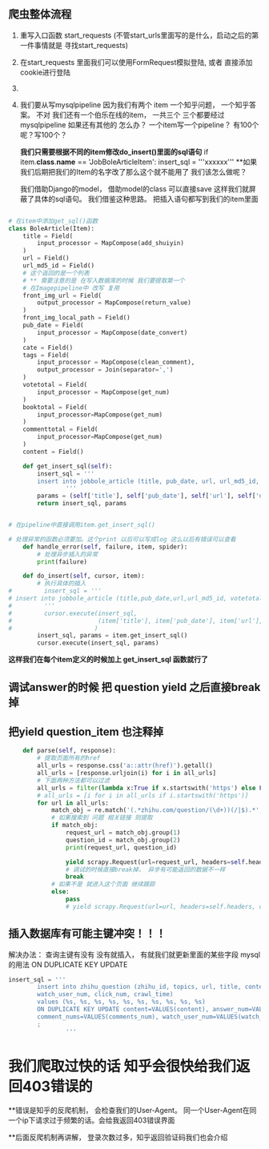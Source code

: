 ## 爬虫整体流程

1. 重写入口函数 start_requests (不管start_urls里面写的是什么，启动之后的第一件事情就是 寻找start_requests)
2. 在start_requests 里面我们可以使用FormRequest模拟登陆,
   或者 直接添加cookie进行登陆
3. 

4. 我们要从写mysqlpipeline 
   因为我们有两个 item 一个知乎问题， 一个知乎答案。
   不对 我们还有一个伯乐在线的item， 一共三个
   三个都要经过mysqlpipeline
   如果还有其他的 怎么办？ 一个item写一个pipeline？ 有100个呢？写100个？

   **我们只需要根据不同的item修改do_insert()里面的sql语句**
   if item.__class__.__name__ == 'JobBoleArticleItem':
       insert_sql = '''xxxxxx'''
   **如果我们后期把我们的Item的名字改了那么这个就不能用了
   	 我们该怎么做呢？
   
   我们借助Django的model， 借助model的class 可以直接save
   这样我们就屏蔽了具体的sql语句。
   我们借鉴这种思路。 把插入语句都写到我们的item里面
```python

# 在item中添加get_sql()函数
class BoleArticle(Item):
    title = Field(
        input_processor = MapCompose(add_shuiyin)
    )
    url = Field()
    url_md5_id = Field()
    # 这个返回的是一个列表
    # ** 需要注意的是 在写入数据库的时候 我们要提取第一个
    # 在Imagepipeline中 改写 复用
    front_img_url = Field(
        output_processor = MapCompose(return_value)
    )
    front_img_local_path = Field()
    pub_date = Field(
        input_processor = MapCompose(date_convert)
    )
    cate = Field()
    tags = Field(
        input_processor = MapCompose(clean_comment),
        output_processor = Join(separator=',')
    )
    votetotal = Field(
        input_processor = MapCompose(get_num)
    )
    booktotal = Field(
        input_processor=MapCompose(get_num)
    )
    commenttotal = Field(
        input_processor=MapCompose(get_num)
    )
    content = Field()

    def get_insert_sql(self):
        insert_sql = '''
        insert into jobbole_article (title, pub_date, url, url_md5_id, votetotal, front_img_url) values (%s, %s, %s, %s, %s, %s);
                '''
        params = (self['title'], self['pub_date'], self['url'], self['url_md5_id'], self['votetotal'], self['front_img_url'][0])
        return insert_sql, params


# 在pipeline中直接调用item.get_insert_sql()

# 处理异常的函数必须要加。这个print 以后可以写成log 这么以后有错误可以查看
    def handle_error(self, failure, item, spider):
        # 处理异步插入的异常
        print(failure)

    def do_insert(self, cursor, item):
        # 执行具体的插入
#         insert_sql = '''
# insert into jobbole_article (title,pub_date,url,url_md5_id, votetotal, front_img_url) values (%s, %s, %s, %s, %s, %s);
#         '''
#         cursor.execute(insert_sql,
#                        (item['title'], item['pub_date'], item['url'], item['url_md5_id'], item['votetotal'], item['front_img_url'][0])
#                       )
        insert_sql, params = item.get_insert_sql()
        cursor.execute(insert_sql, params)
```
**这样我们在每个item定义的时候加上 get_insert_sql 函数就行了**

## 调试answer的时候 把 question yield 之后直接break掉
## 把yield question_item 也注释掉
```python
    def parse(self, response):
        # 提取页面所有的href
        all_urls = response.css('a::attr(href)').getall()
        all_urls = [response.urljoin(i) for i in all_urls]
        # 下面两种方法都可以过滤
        all_urls = filter(lambda x:True if x.startswith('https') else False, all_urls)
        # all_urls = [i for i in all_urls if i.startswith('https')]
        for url in all_urls:
            match_obj = re.match('(.*zhihu.com/question/(\d+))(/|$).*', url)
            # 如果搜索到 问题 相关链接 则提取
            if match_obj:
                request_url = match_obj.group(1)
                question_id = match_obj.group(2)
                print(request_url, question_id)

                yield scrapy.Request(url=request_url, headers=self.headers, callback=self.parse_question)
                # 调试的时候直接break掉， 异步有可能返回的数据不一样
                break
            # 如果不是 就进入这个页面 继续跟踪
            else:
                pass
                # yield scrapy.Request(url=url, headers=self.headers, callback=self.parse)


```


## 插入数据库有可能主键冲突！！！
解决办法： 查询主键有没有 没有就插入， 有就我们就更新里面的某些字段
mysql 的用法 ON DUPLICATE KEY UPDATE
```python 
insert_sql = '''
        insert into zhihu_question (zhihu_id, topics, url, title, content, answer_num, comments_num, 
        watch_user_num, click_num, crawl_time) 
        values (%s, %s, %s, %s, %s, %s, %s, %s, %s, %s)
        ON DUPLICATE KEY UPDATE content=VALUES(content), answer_num=VALUES(answer_num),
        comment_nums=VALUES(comments_num), watch_user_num=VALUES(watch_user_num), click_num=VALUES(click_num)
        ;
                '''
```


# 我们爬取过快的话 知乎会很快给我们返回403错误的
**错误是知乎的反爬机制， 会检查我们的User-Agent。 同一个User-Agent在同一个ip下请求过于频繁的话。会给我返回403错误界面

**后面反爬机制再讲解， 登录次数过多，知乎返回验证码我们也会介绍